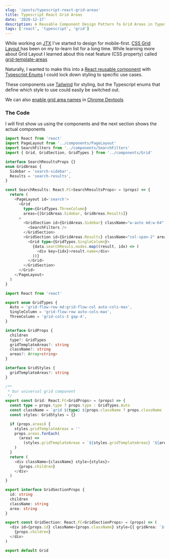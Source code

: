 ```yaml
---
slug: '/posts/typescript-react-grid-areas'
title: Typescript React Grid Areas
date: '2020-12-17'
description: A Reusable Component Design Pattern fo Grid Areas in Typescript React.
tags: ['react', 'typescript', 'grid']
---
```


While working on [JTX](jtronics.exchange) I've started to design for mobile-first. [CSS Grid Layout
](https://developer.mozilla.org/en-US/docs/Web/CSS/CSS_Grid_Layout) has been on my to-learn list for a long time. While
learning more about Grid Layout I learned about this neat feature (CSS property) called [grid-template-areas](https://developer.mozilla.org/en-US/docs/Web/CSS/grid-template-areas)

Naturally, I wanted to make this into a [React reusable component](https://reactjs.org/docs/components-and-props.html)
with [Typescript Enums](https://www.typescriptlang.org/docs/handbook/enums.html) I could lock down styling to specific use cases.

These components use [Tailwind](http://tailwindcss.com/docs) for styling, but the Typescript enums
that define which style to use could easily be switched out.

We can also [enable grid area names](https://developers.google.com/web/tools/chrome-devtools/css/grid#area-names) in [Chrome Devtools](https://developers.google.com/web/tools/chrome-devtools)

### The Code

I will first show us using the components and the next section shows the actual components

```typescript jsx
import React from 'react'
import PageLayout from '../components/PageLayout'
import SearchFilters from '../components/SearchFilters'
import { Grid, GridSection, GridTypes } from '../components/Grid'

interface SearchResultsProps {}
enum GridAreas {
  Sidebar = 'search-sidebar',
  Results = 'search-results',
}

const SearchResults: React.FC<SearchResultsProps> = (props) => {
  return (
    <PageLayout id='search'>
      <Grid
        type={GridTypes.ThreeColumn}
        areas={[GridAreas.Sidebar, GridAreas.Results]}
      >
        <GridSection id={GridAreas.Sidebar} className="w-auto md:w-64" area={GridAreas.Sidebar}>
          <SearchFilters />
        </GridSection>
        <GridSection id={GridAreas.Results} className="col-span-2" area={GridAreas.Results}>
          <Grid type={GridTypes.SingleColumn}>
            {data.searchResuls.nodes.map((result, idx) => (
              <div key={idx}>result.name</div>
            ))}
          </Grid>
        </GridSection>
      </Grid>
    </PageLayout>
  )
}
```

```typescript jsx
import React from 'react'

export enum GridTypes {
  Auto = 'grid-flow-row md:grid-flow-col auto-cols-max',
  SingleColumn = 'grid-flow-row auto-cols-max',
  ThreeColumn = 'grid-cols-3 gap-4',
}

interface GridProps {
  children
  type?: GridTypes
  gridTemplateAreas?: string
  className?: string
  areas?: Array<string>
}

interface GridStyles {
  gridTemplateAreas?: string
}

/**
 * Our universal grid component
 */
export const Grid: React.FC<GridProps> = (props) => {
  const type = props.type ? props.type : GridTypes.Auto
  const className = `grid ${type} ${props.className ? props.className : ''}`
  const styles: GridStyles = {}

  if (props.areas) {
    styles.gridTemplateAreas = ''
    props.areas.forEach(
      (area) =>
        (styles.gridTemplateAreas = `${styles.gridTemplateAreas} '${area}'`)
    )
  }
  return (
    <div className={className} style={styles}>
      {props.children}
    </div>
  )
}

export interface GridSectionProps {
  id: string
  children
  className: string
  area: string
}

export const GridSection: React.FC<GridSectionProps> = (props) => (
  <div id={props.id} className={props.className} style={{ gridArea: `${props.area}` }}>
    {props.children}
  </div>
)

export default Grid
```
